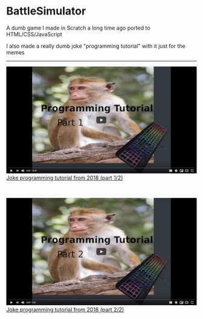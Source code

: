 # BattleSimulator
A dumb game I made in Scratch a long time ago ported to HTML/CSS/JavaScript

I also made a really dumb joke "programming tutorial" with it just for the memes

---

[![Part 1](https://raw.githubusercontent.com/cheesits456/BattleSimulator/master/thumbnails/part1.png)  
Joke programming tutorial from 2018 (part 1/2)](https://youtu.be/t-EmOmqkDY0)

<br>

[![Part 2](https://raw.githubusercontent.com/cheesits456/BattleSimulator/master/thumbnails/part2.png)  
Joke programming tutorial from 2018 (part 2/2)](https://youtu.be/vu5KSEA4zfQ)

